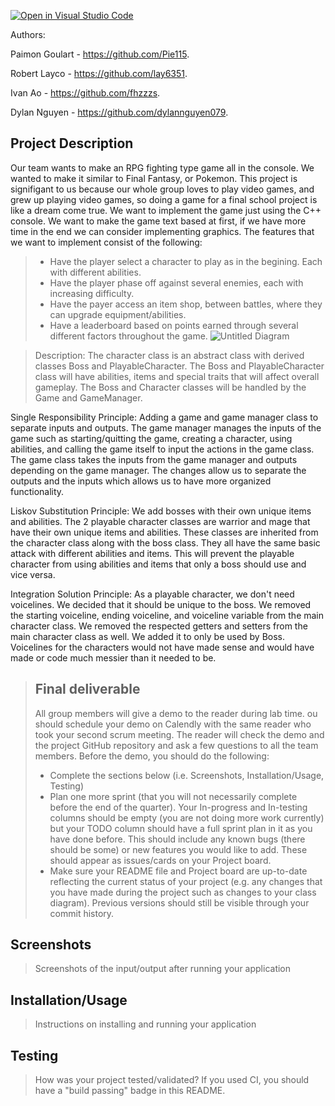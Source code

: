 [![Open in Visual Studio Code](https://classroom.github.com/assets/open-in-vscode-c66648af7eb3fe8bc4f294546bfd86ef473780cde1dea487d3c4ff354943c9ae.svg)](https://classroom.github.com/online_ide?assignment_repo_id=9935895&assignment_repo_type=AssignmentRepo)

Authors:  

Paimon Goulart - https://github.com/Pie115. 

Robert Layco - https://github.com/lay6351. 

Ivan Ao - https://github.com/fhzzzs. 

Dylan Nguyen - https://github.com/dylannguyen079. 


## Project Description 
Our team wants to make an RPG fighting type game all in the console. We wanted to make it similar to Final Fantasy, or Pokemon. This project is signifigant to us because our whole group loves to play video games, and grew up playing video games, so doing a game for a final school project is like a dream come true. We want to implement the game just using the C++ console. We want to make the game text based at first, if we have more time in the end we can consider implementing graphics.
The features that we want to implement consist of the following:
> * Have the player select a character to play as in the begining. Each with different abilities.
> * Have the player phase off against several enemies, each with increasing difficulty. 
> * Have the payer access an item shop, between battles, where they can upgrade equipment/abilities.
> * Have a leaderboard based on points earned through several different factors throughout the game.
 > ![Untitled Diagram](https://user-images.githubusercontent.com/116398521/222713848-54d9edf4-1966-45be-8cf6-8baefd53bc3d.jpg)
 
 > Description: The character class is an abstract class with derived classes Boss and PlayableCharacter. The Boss and PlayableCharacter class will have abilities, items and special traits that will affect overall gameplay. The Boss and Character classes will be handled by the Game and GameManager.
 > 
Single Responsibility Principle:
Adding a game and game manager class to separate inputs and outputs. The game manager manages the inputs of the game such as starting/quitting the game, creating a character, using abilities, and calling the game itself to input the actions in the game class. The game class takes the inputs from the game manager and outputs depending on the game manager. The changes allow us to separate the outputs and the inputs which allows us to have more organized functionality.

Liskov Substitution Principle:
We add bosses with their own unique items and abilities. The 2 playable character classes are warrior and mage that have their own unique items and abilities. These classes are inherited from the character class along with the boss class. They all have the same basic attack with different abilities and items. This will prevent the playable character from using abilities and items that only a boss should use and vice versa.

Integration Solution Principle:
As a playable character, we don't need voicelines. We decided that it should be unique to the boss. We removed the starting voiceline, ending voiceline, and voiceline variable from the main character class. We removed the respected getters and setters from the main character class as well. We added it to only be used by Boss. Voicelines for the characters would not have made sense and would have made or code much messier than it needed to be.


 
 > ## Final deliverable
 > All group members will give a demo to the reader during lab time. ou should schedule your demo on Calendly with the same reader who took your second scrum meeting. The reader will check the demo and the project GitHub repository and ask a few questions to all the team members. 
 > Before the demo, you should do the following:
 > * Complete the sections below (i.e. Screenshots, Installation/Usage, Testing)
 > * Plan one more sprint (that you will not necessarily complete before the end of the quarter). Your In-progress and In-testing columns should be empty (you are not doing more work currently) but your TODO column should have a full sprint plan in it as you have done before. This should include any known bugs (there should be some) or new features you would like to add. These should appear as issues/cards on your Project board.
 > * Make sure your README file and Project board are up-to-date reflecting the current status of your project (e.g. any changes that you have made during the project such as changes to your class diagram). Previous versions should still be visible through your commit history. 
 
 ## Screenshots
 > Screenshots of the input/output after running your application
 ## Installation/Usage
 > Instructions on installing and running your application
 ## Testing
 > How was your project tested/validated? If you used CI, you should have a "build passing" badge in this README.
 
